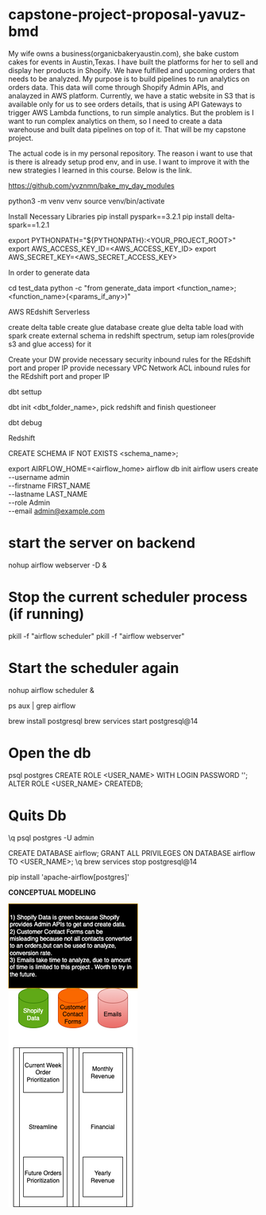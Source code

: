 # capstone-project-proposal-yavuz-bmd

My wife owns a business(organicbakeryaustin.com), she bake custom cakes for events in Austin,Texas. 
I have built the platforms for her to sell and display her products in Shopify. We have fulfilled and upcoming orders that needs to be analyzed. My purpose is to build pipelines to run analytics on orders data. This data will come through Shopify Admin APIs, and analayzed in AWS platform. Currently, we have a static website in S3 that is available only for us to see orders details, that is using API Gateways to trigger AWS Lambda functions, to run simple analytics. But the problem is I want to run complex analytics on them, so I need to create a data warehouse and built data pipelines on top of it. That will be my capstone project.

The actual code is in my personal repository. The reason i want to use that is there is already setup prod env, and in use. I want to improve it with the new strategies I learned in this course. Below is the link.

https://github.com/yvznmn/bake_my_day_modules


python3 -m venv venv
source venv/bin/activate

Install Necessary Libraries
pip install pyspark==3.2.1
pip install delta-spark==1.2.1

export PYTHONPATH="${PYTHONPATH}:<YOUR_PROJECT_ROOT>"
export AWS_ACCESS_KEY_ID=<AWS_ACCESS_KEY_ID>
export AWS_SECRET_KEY=<AWS_SECRET_ACCESS_KEY>

In order to generate data

cd test_data
python -c "from generate_data import <function_name>; <function_name>(<params_if_any>)"

AWS REdshift Serverless

create delta table
create glue database
create glue delta table
load with spark
create external schema in redshift spectrum, setup iam roles(provide s3 and glue access) for it



Create your DW
provide necessary security inbound rules for the REdshift port and proper IP
provide necessary VPC Network ACL inbound rules for the REdshift port and proper IP

dbt settup

dbt init <dbt_folder_name>, pick redshift and finish questioneer

dbt debug


Redshift

CREATE SCHEMA IF NOT EXISTS <schema_name>;

export AIRFLOW_HOME=<airflow_home>
airflow db init
airflow users create \
   --username admin \
   --firstname FIRST_NAME \
   --lastname LAST_NAME \
   --role Admin \
   --email admin@example.com
# start the server on backend
nohup airflow webserver -D &
# Stop the current scheduler process (if running)
pkill -f "airflow scheduler"
pkill -f "airflow webserver"
# Start the scheduler again
nohup airflow scheduler &

ps aux | grep airflow

brew install postgresql
brew services start postgresql@14
# Open the db
psql postgres
CREATE ROLE <USER_NAME> WITH LOGIN PASSWORD '<PWD>';
ALTER ROLE <USER_NAME> CREATEDB;
# Quits Db
\q 
psql postgres -U admin

CREATE DATABASE airflow;
GRANT ALL PRIVILEGES ON DATABASE airflow TO <USER_NAME>;
\q
brew services stop postgresql@14

pip install 'apache-airflow[postgres]'

**CONCEPTUAL MODELING**

![alt text](bmd_conceptual_data_modeling.png)

